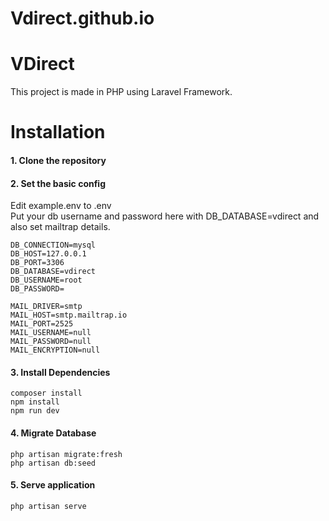 # Vdirect.github.io

# VDirect
 This project is made in PHP using Laravel Framework.

# Installation

#### 1. Clone the repository 

#### 2. Set the basic config
Edit example.env to .env <br />
Put your db username and password here with DB_DATABASE=vdirect and also set mailtrap details. <br />

    DB_CONNECTION=mysql
    DB_HOST=127.0.0.1
    DB_PORT=3306
    DB_DATABASE=vdirect
    DB_USERNAME=root
    DB_PASSWORD=

    MAIL_DRIVER=smtp
    MAIL_HOST=smtp.mailtrap.io
    MAIL_PORT=2525
    MAIL_USERNAME=null
    MAIL_PASSWORD=null
    MAIL_ENCRYPTION=null

#### 3. Install Dependencies
    composer install
    npm install
    npm run dev                

#### 4. Migrate Database
    php artisan migrate:fresh
    php artisan db:seed

#### 5. Serve application
    php artisan serve
